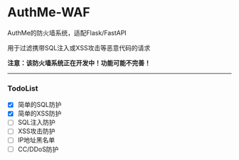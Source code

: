 # AuthMe-WAF
AuthMe的防火墙系统，适配Flask/FastAPI

用于过滤携带SQL注入或XSS攻击等恶意代码的请求

**注意：该防火墙系统正在开发中！功能可能不完善！**

---

### TodoList

- [x] 简单的SQL防护
- [x] 简单的XSS防护
- [ ] SQL注入防护
- [ ] XSS攻击防护
- [ ] IP地址黑名单
- [ ] CC/DDoS防护
